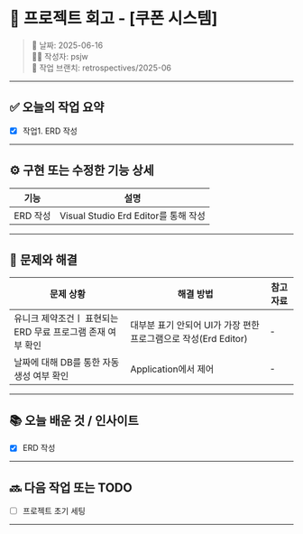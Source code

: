 # 🧾 프로젝트 회고 - [쿠폰 시스템]

> 📅 날짜: 2025-06-16  
> 🧑‍💻 작성자: psjw  
> 🔁 작업 브랜치: retrospectives/2025-06

---

## ✅ 오늘의 작업 요약

- [x] 작업1. ERD 작성

---

## ⚙️ 구현 또는 수정한 기능 상세

| 기능     | 설명                              |
|--------|---------------------------------|
| ERD 작성 | Visual Studio Erd Editor를 통해 작성 |


---

## 🧩 문제와 해결

| 문제 상황                               | 해결 방법                                      | 참고 자료 |
|-------------------------------------|--------------------------------------------|-------|
| 유니크 제약조건ㅣ 표현되는 ERD 무료 프로그램 존재 여부 확인 | 대부분 표기 안되어 UI가 가장 편한 프로그램으로 작성(Erd Editor) | -     |
| 날짜에 대해 DB를 통한 자동생성 여부 확인            | Application에서 제어                           | -     |


 

---

## 📚 오늘 배운 것 / 인사이트

- [x] ERD 작성



---

## 🔜 다음 작업 또는 TODO

- [ ] 프로젝트 초기 세팅

---


